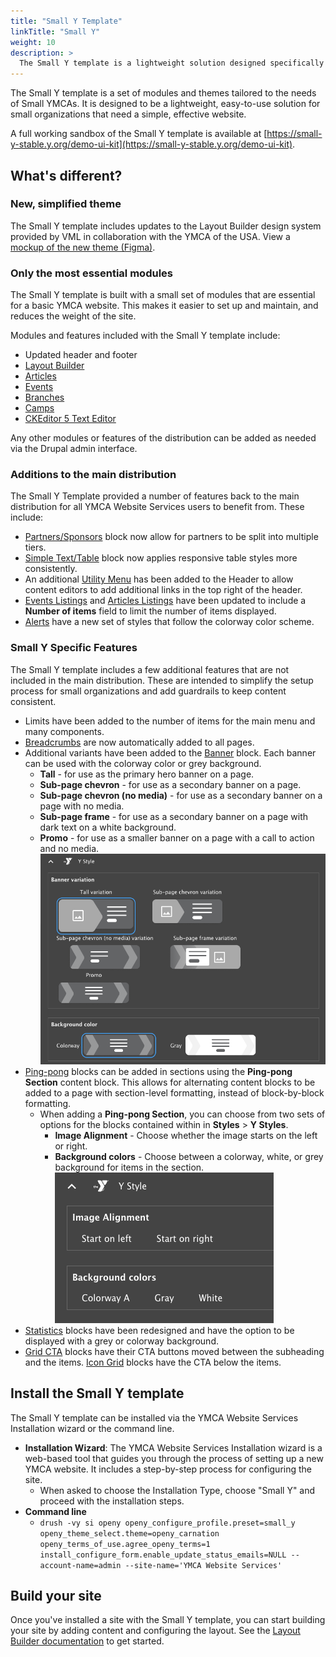 ```yaml
---
title: "Small Y Template"
linkTitle: "Small Y"
weight: 10
description: >
  The Small Y template is a lightweight solution designed specifically for small YMCAs.
---
```


The Small Y template is a set of modules and themes tailored to the needs of Small YMCAs. It is designed to be a lightweight, easy-to-use solution for small organizations that need a simple, effective website.

A full working sandbox of the Small Y template is available at [https://small-y-stable.y.org/demo-ui-kit](https://small-y-stable.y.org/demo-ui-kit).

## What's different?

### New, simplified theme

The Small Y template includes updates to the Layout Builder design system provided by VML in collaboration with the YMCA of the USA. View a [mockup of the new theme (Figma)](https://www.figma.com/proto/yjxiX0VDNIeyefeDcuOWkS/YMCA_Small-Y-Template_Design-System?node-id=185-2300&node-type=canvas&t=ON1Hn9VBB4YT6xuQ-1&scaling=min-zoom&content-scaling=fixed&page-id=185%3A2299).

### Only the most essential modules

The Small Y template is built with a small set of modules that are essential for a basic YMCA website. This makes it easier to set up and maintain, and reduces the weight of the site.

Modules and features included with the Small Y template include:

- Updated header and footer
- [Layout Builder](../user-documentation/layout-builder)
- [Articles](../user-documentation/content-types/lb-article)
- [Events](../user-documentation/content-types/lb-event)
- [Branches](../user-documentation/content-types/branch)
- [Camps](../user-documentation/content-types/camp)
- [CKEditor 5 Text Editor](../user-documentation/text-editor)

Any other modules or features of the distribution can be added as needed via the Drupal admin interface.

### Additions to the main distribution

The Small Y Template provided a number of features back to the main distribution for all YMCA Website Services users to benefit from. These include:

- [Partners/Sponsors](../user-documentation/layout-builder/partners) block now allow for partners to be split into multiple tiers.
- [Simple Text/Table](../user-documentation/layout-builder/table) block now applies responsive table styles more consistently.
- An additional [Utility Menu](../user-documentation/layout-builder/header-footer/#utility-menu) has been added to the Header to allow content editors to add additional links in the top right of the header.
- [Events Listings](../user-documentation/layout-builder/event-views) and [Articles Listings](../user-documentation/layout-builder/article-views) have been updated to include a **Number of items** field to limit the number of items displayed.
- [Alerts](../user-documentation/content-types/alert) have a new set of styles that follow the colorway color scheme.

### Small Y Specific Features

The Small Y template includes a few additional features that are not included in the main distribution. These are intended to simplify the setup process for small organizations and add guardrails to keep content consistent.

- Limits have been added to the number of items for the main menu and many components.
- [Breadcrumbs](../user-documentation/layout-builder/breadcrumbs) are now automatically added to all pages.
- Additional variants have been added to the [Banner](../user-documentation/layout-builder/banner) block. Each banner can be used with the colorway color or grey background.
  - **Tall** - for use as the primary hero banner on a page.
  - **Sub-page chevron** - for use as a secondary banner on a page.
  - **Sub-page chevron (no media)** - for use as a secondary banner on a page with no media.
  - **Sub-page frame** - for use as a secondary banner on a page with dark text on a white background.
  - **Promo** - for use as a smaller banner on a page with a call to action and no media. ![A screenshot of the banner variants listed above.](small-y--banner-variants.png)
- [Ping-pong](../user-documentation/layout-builder/ping-pong) blocks can be added in sections using the **Ping-pong Section** content block. This allows for alternating content blocks to be added to a page with section-level formatting, instead of block-by-block formatting.
  - When adding a **Ping-pong Section**, you can choose from two sets of options for the blocks contained within in **Styles** > **Y Styles**.
    - **Image Alignment** - Choose whether the image starts on the left or right.
    - **Background colors** - Choose between a colorway, white, or grey background for items in the section. ![The Y Style options for ping-pong blocks.](small-y--ping-pong.png)
- [Statistics](../user-documentation/layout-builder/statistics) blocks have been redesigned and have the option to be displayed with a grey or colorway background.
- [Grid CTA](../user-documentation/layout-builder/grid-cta) blocks have their CTA buttons moved between the subheading and the items. [Icon Grid](../user-documentation/layout-builder/icon-grid) blocks have the CTA below the items.

## Install the Small Y template

The Small Y template can be installed via the YMCA Website Services Installation wizard or the command line.

- **Installation Wizard**: The YMCA Website Services Installation wizard is a web-based tool that guides you through the process of setting up a new YMCA website. It includes a step-by-step process for configuring the site.
  - When asked to choose the Installation Type, choose "Small Y" and proceed with the installation steps.
- **Command line**
  - `drush -vy si openy openy_configure_profile.preset=small_y openy_theme_select.theme=openy_carnation openy_terms_of_use.agree_openy_terms=1 install_configure_form.enable_update_status_emails=NULL --account-name=admin --site-name='YMCA Website Services'`

## Build your site

Once you've installed a site with the Small Y template, you can start building your site by adding content and configuring the layout. See the [Layout Builder documentation](../user-documentation/layout-builder/) to get started.
